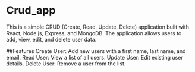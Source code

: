 # Crud_app
 This is a simple CRUD (Create, Read, Update, Delete) application built with React, Node.js, Express, and MongoDB. The application allows users to add, view, edit, and delete user data.

##Features
Create User: Add new users with a first name, last name, and email.
Read User: View a list of all users.
Update User: Edit existing user details.
Delete User: Remove a user from the list.
